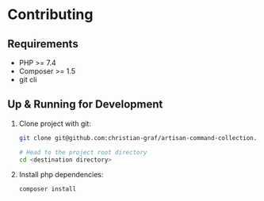 # Contributing

## Requirements

* PHP >= 7.4
* Composer >= 1.5
* git cli

## Up & Running for Development

1. Clone project with git:
    ```bash
    git clone git@github.com:christian-graf/artisan-command-collection.git <destination directory>

    # Head to the project root directory
    cd <destination directory>
    ```
1. Install php dependencies:
    ```bash
    composer install
    ```
